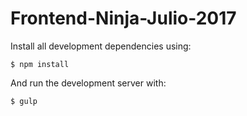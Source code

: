# Frontend-Ninja-Julio-2017

Install all development dependencies using:

```$ npm install```

And run the development server with:

```$ gulp```
